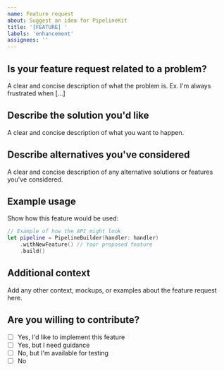 ```yaml
---
name: Feature request
about: Suggest an idea for PipelineKit
title: '[FEATURE] '
labels: 'enhancement'
assignees: ''
---
```


## Is your feature request related to a problem?
A clear and concise description of what the problem is. Ex. I'm always frustrated when [...]

## Describe the solution you'd like
A clear and concise description of what you want to happen.

## Describe alternatives you've considered
A clear and concise description of any alternative solutions or features you've considered.

## Example usage
Show how this feature would be used:

```swift
// Example of how the API might look
let pipeline = PipelineBuilder(handler: handler)
    .withNewFeature() // Your proposed feature
    .build()
```

## Additional context
Add any other context, mockups, or examples about the feature request here.

## Are you willing to contribute?
- [ ] Yes, I'd like to implement this feature
- [ ] Yes, but I need guidance
- [ ] No, but I'm available for testing
- [ ] No